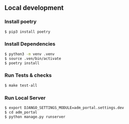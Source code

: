 ##


## Local development

### Install poetry

```bash
$ pip3 install poetry
```

### Install Dependencies

```bash
$ python3 -m venv .venv
$ source .ven/bin/activate          
$ poetry install
```

### Run Tests & checks

```bash
$ make test-all
```

### Run Local Server

```bash
$ export DJANGO_SETTINGS_MODULE=adm_portal.settings.dev
$ cd adm_portal
$ python manage.py runserver
```

